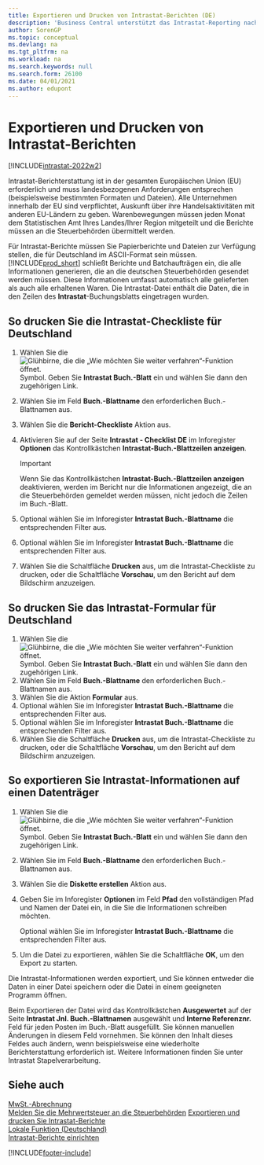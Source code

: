 ```yaml
---
title: Exportieren und Drucken von Intrastat-Berichten (DE)
description: 'Business Central unterstützt das Intrastat-Reporting nach deutschen Anforderungen. Sie können die Anforderung erfüllen, Ihren Handel mit anderen EU-Ländern zu melden.'
author: SorenGP
ms.topic: conceptual
ms.devlang: na
ms.tgt_pltfrm: na
ms.workload: na
ms.search.keywords: null
ms.search.form: 26100
ms.date: 04/01/2021
ms.author: edupont
---
```

# <a name="export-and-print-intrastat-reports"></a><a name="export-and-print-intrastat-reports"></a>Exportieren und Drucken von Intrastat-Berichten

[!INCLUDE[intrastat-2022w2](../../includes/intrastat-2022w2.md)]

Intrastat-Berichterstattung ist in der gesamten Europäischen Union (EU) erforderlich und muss landesbezogenen Anforderungen entsprechen (beispielsweise bestimmten Formaten und Dateien). Alle Unternehmen innerhalb der EU sind verpflichtet, Auskunft über ihre Handelsaktivitäten mit anderen EU-Ländern zu geben. Warenbewegungen müssen jeden Monat dem Statistischen Amt Ihres Landes/Ihrer Region mitgeteilt und die Berichte müssen an die Steuerbehörden übermittelt werden.  

Für Intrastat-Berichte müssen Sie Papierberichte und Dateien zur Verfügung stellen, die für Deutschland im ASCII-Format sein müssen. [!INCLUDE[prod_short](../../includes/prod_short.md)] schließt Berichte und Batchaufträgen ein, die alle Informationen generieren, die an die deutschen Steuerbehörden gesendet werden müssen. Diese Informationen umfasst automatisch alle gelieferten als auch alle erhaltenen Waren. Die Intrastat-Datei enthält die Daten, die in den Zeilen des **Intrastat**-Buchungsblatts eingetragen wurden.  

## <a name="to-print-the-german-intrastat-checklist"></a><a name="to-print-the-german-intrastat-checklist"></a>So drucken Sie die Intrastat-Checkliste für Deutschland

1. Wählen Sie die ![Glühbirne, die die „Wie möchten Sie weiter verfahren“-Funktion öffnet.](../../media/ui-search/search_small.png "Wie möchten Sie weiter verfahren?") Symbol. Geben Sie **Intrastat Buch.-Blatt** ein und wählen Sie dann den zugehörigen Link.  
2. Wählen Sie im Feld **Buch.-Blattname** den erforderlichen Buch.-Blattnamen aus.
3. Wählen Sie die **Bericht-Checkliste** Aktion aus.  
4. Aktivieren Sie auf der Seite **Intrastat - Checklist DE** im Inforegister **Optionen** das Kontrollkästchen **Intrastat-Buch.-Blattzeilen anzeigen**.  

    > [!IMPORTANT]  
    >  Wenn Sie das Kontrollkästchen **Intrastat-Buch.-Blattzeilen anzeigen** deaktivieren, werden im Bericht nur die Informationen angezeigt, die an die Steuerbehörden gemeldet werden müssen, nicht jedoch die Zeilen im Buch.-Blatt.  

5. Optional wählen Sie im Inforegister **Intrastat Buch.-Blattname** die entsprechenden Filter aus.  
6. Optional wählen Sie im Inforegister **Intrastat Buch.-Blattname** die entsprechenden Filter aus.  
7. Wählen Sie die Schaltfläche **Drucken** aus, um die Intrastat-Checkliste zu drucken, oder die Schaltfläche **Vorschau**, um den Bericht auf dem Bildschirm anzuzeigen.  

## <a name="to-print-the-german-intrastat-form"></a><a name="to-print-the-german-intrastat-form"></a>So drucken Sie das Intrastat-Formular für Deutschland

1. Wählen Sie die ![Glühbirne, die die „Wie möchten Sie weiter verfahren“-Funktion öffnet.](../../media/ui-search/search_small.png "Wie möchten Sie weiter verfahren?") Symbol. Geben Sie **Intrastat Buch.-Blatt** ein und wählen Sie dann den zugehörigen Link.  
2. Wählen Sie im Feld **Buch.-Blattname** den erforderlichen Buch.-Blattnamen aus.  
3. Wählen Sie die Aktion **Formular** aus.  
4. Optional wählen Sie im Inforegister **Intrastat Buch.-Blattname** die entsprechenden Filter aus.  
5. Optional wählen Sie im Inforegister **Intrastat Buch.-Blattname** die entsprechenden Filter aus.  
6. Wählen Sie die Schaltfläche **Drucken** aus, um die Intrastat-Checkliste zu drucken, oder die Schaltfläche **Vorschau**, um den Bericht auf dem Bildschirm anzuzeigen.  

## <a name="to-export-intrastat-information-to-a-disk"></a><a name="to-export-intrastat-information-to-a-disk"></a>So exportieren Sie Intrastat-Informationen auf einen Datenträger

1. Wählen Sie die ![Glühbirne, die die „Wie möchten Sie weiter verfahren“-Funktion öffnet.](../../media/ui-search/search_small.png "Wie möchten Sie weiter verfahren?") Symbol. Geben Sie **Intrastat Buch.-Blatt** ein und wählen Sie dann den zugehörigen Link.  
2. Wählen Sie im Feld **Buch.-Blattname** den erforderlichen Buch.-Blattnamen aus.  
3. Wählen Sie die **Diskette erstellen** Aktion aus.  
4. Geben Sie im Inforegister **Optionen** im Feld **Pfad** den vollständigen Pfad und Namen der Datei ein, in die Sie die Informationen schreiben möchten.  

    Optional wählen Sie im Inforegister **Intrastat Buch.-Blattname** die entsprechenden Filter aus.  

5. Um die Datei zu exportieren, wählen Sie die Schaltfläche **OK**, um den Export zu starten.  

Die Intrastat-Informationen werden exportiert, und Sie können entweder die Daten in einer Datei speichern oder die Datei in einem geeigneten Programm öffnen.  

Beim Exportieren der Datei wird das Kontrollkästchen **Ausgewertet** auf der Seite **Intrastat Jnl. Buch.-Blattnamen** ausgewählt und **Interne Referenznr.** Feld für jeden Posten im Buch.-Blatt ausgefüllt. Sie können manuellen Änderungen in diesem Feld vornehmen. Sie können den Inhalt dieses Feldes auch ändern, wenn beispielsweise eine wiederholte Berichterstattung erforderlich ist. Weitere Informationen finden Sie unter Intrastat Stapelverarbeitung.  

## <a name="see-also"></a><a name="see-also"></a>Siehe auch

[MwSt.-Abrechnung](vat-reporting.md)  
[Melden Sie die Mehrwertsteuer an die Steuerbehörden](../../finance-how-report-vat.md)
[Exportieren und drucken Sie Intrastat-Berichte](how-to-export-and-print-intrastat-reports.md)  
[Lokale Funktion (Deutschland)](germany-local-functionality.md)  
[Intrastat-Berichte einrichten](../../finance-how-setup-report-intrastat.md)  

[!INCLUDE[footer-include](../../includes/footer-banner.md)]
